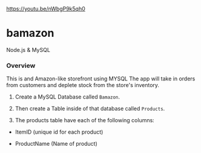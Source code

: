 https://youtu.be/nWbgP9k5qh0


# bamazon
Node.js & MySQL

### Overview

This is and Amazon-like storefront using MYSQL The app will take in orders from customers and deplete stock from the store's inventory. 

1. Create a MySQL Database called `Bamazon`.

2. Then create a Table inside of that database called `Products`.

3. The products table have each of the following columns:

* ItemID (unique id for each product)

* ProductName (Name of product)




